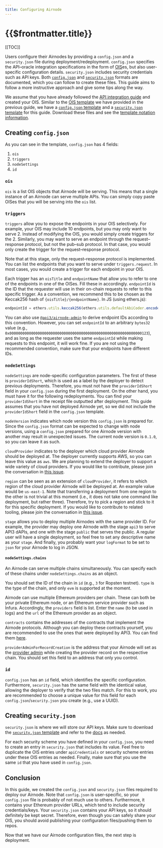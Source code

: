 ```yaml
---
title: Configuring Airnode
---
```


# {{$frontmatter.title}}

[[TOC]]

Users configure their Airnodes by providing a `config.json` and a `security.json` file during deployment/redeployment.
`config.json` specifies the API–oracle integration specifications in the form of [OIS](/airnode/ois.md)es, but also user-specific configuration details.
`security.json` includes security credentials such as API keys.
Both [`config.json`](/airnode/config-json.md) and [`security.json`](/airnode/security-json.md) formats are documented, which you can follow to create these files.
This guide aims to follow a more instructive approach and give some tips along the way.

We assume that you have already followed the [API integration guide](/provider-guides/api-integration.md) and created your OIS.
Similar to the [OIS template](/templates/ois.json) we have provided in the previous guide, we have a [`config.json` template](/templates/config.json) and a [`security.json` template](/templates/security.json) for this guide.
Download these files and see the [template notation information](/provider-guides/api-integration.md#ois-template).

## Creating `config.json`

As you can see in the template, `config.json` has 4 fields:
1. `ois`
1. `triggers`
1. `nodeSettings`
1. `id`

### `ois`

`ois` is a list OIS objects that Airnode will be serving.
This means that a single instance of an Airnode can serve multiple APIs.
You can simply copy paste OISes that you will be serving into the `ois` list.

### `triggers`

`triggers` allow you to expose the endpoints in your OIS selectively.
For example, your OIS may include 10 endpoints, but you may only want to serve 2.
Instead of modifying the OIS, you would simply create triggers for the 2.
Similarly, you may want to serve an endpoint through the request–response protocol, but not the pub–sub protocol.
In that case, you would only create the trigger for the request–response protocol.

Note that at this stage, only the request–response protocol is implemented.
You can list the endpoints that you want to serve under `triggers.request`.
In most cases, you would create a trigger for each endpoint in your OIS.

Each trigger has an `oisTitle` and `endpointName` that allow you to refer to one of the endpoints in one of the OISes.
Fill these in accordingly.
`endpointId` is the ID that the requester will use in their on-chain requests to refer to this specific trigger.
As a convention, we recommend this to be chosen as the Keccak256 hash of `{oisTitle}/{endpointName}`.
In JS (using ethers.js):
```js
endpointId = ethers.utils.keccak256(ethers.utils.defaultAbiCoder.encode(['string'], [`${oisTitle}/${endpointName}`]));
```
You can also use [`@api3/airnode-admin`](https://github.com/api3dao/airnode/tree/master/packages/admin#derive-endpoint-id) to derive endpoint IDs according to this convention.
However, you can set `endpointId` to an arbitrary `bytes32` value (e.g., `0x0000000000000000000000000000000000000000000000000000000000000123`), and as long as the requester uses the same `endpointId` while making requests to this endpoint, it will work fine.
If you are not using the recommended convention, make sure that your endpoints have different IDs.

### `nodeSettings`

`nodeSettings` are node-specific configuration parameters.
The first of these is `providerIdShort`, which is used as a label by the deployer to detect previous deployments.
Therefore, you must not have the `providerIdShort` field in your `config.json` during the first deployment.
On the other hand, you must have it for the following redeployments.
You can find your `providerIdShort` in the receipt file outputted after deployment.
This guide assumes that you have not deployed Airnode yet, so we did not include the `providerIdShort` field in the `config.json` template.

`nodeVersion` indicates which node version this `config.json` is prepared for.
Since the `config.json` format can be expected to change with node versions, using a `config.json` prepared for one Airnode version with another may result in unexpected issues.
The current node version is `0.1.0`, so you can leave it as such.

`cloudProvider` indicates to the deployer which cloud provider Airnode should be deployed at.
The deployer currently supports AWS, so you can leave this value as `aws`.
We are planning to extend the deployer to support a wide variety of cloud providers.
If you would like to contribute, please join the conversation in [this issue](https://github.com/api3dao/airnode/issues/154).

`region` can be seen as an extension of `cloudProvider`, it refers to which region of the cloud provider Airnode will be deployed at.
An example value would be `us-east-1`.
Note that transferring a deployment from one region to the other is not trivial at this moment (i.e., it does not take one command like deployment, but rather three).
Therefore, try to pick a region and stick to it for this specific deployment.
If you would like to contribute to related tooling, please join the conversation in [this issue](https://github.com/api3dao/airnode/issues/155).

`stage` allows you to deploy multiple Airnodes with the same provider ID.
For example, the provider may deploy one Airnode with the stage `api3` to serve API3 dAPIs, and one with the stage `public` that serves the public.
A regular user will have a single deployment, so feel free to set any descriptive name as your `stage`.
And finally, you probably want your `logFormat` to be set to `json` for your Airnode to log in JSON.

#### `nodeSettings.chains`

An Airnode can serve multiple chains simultaneously.
You can specify each of these chains under `nodeSettings.chains` as an object.

You should set the ID of the chain in `id` (e.g., `3` for Ropsten testnet).
`type` is the type of the chain, and only `evm` is supported at the moment.

Airnode can use multiple Ethereum providers per chain.
These can both be your private Ethereum node, or an Ethereum service provider such as Infura.
Accordingly, the `providers` field is list.
Enter the `name` (to be used in logs) and the `url` of the Ethereum provider as an object.

`contracts` contains the addresses of the contracts that implement the Airnode protocols.
Although you can deploy these contracts yourself, you are recommended to use the ones that were deployed by API3.
You can find them [here](https://github.com/api3dao/airnode/tree/master/packages/protocol/deployments).

`providerAdminForRecordCreation` is the address that your Airnode will set as the [provider admin](/request-response-protocol/provider.md#provideradmin) while creating the provider record on the respective chain.
You should set this field to an address that only you control.

### `id`

`config.json` has an `id` field, which identifies the specific configuration.
Furthermore, `security.json` has the same field with the identical value, allowing the deployer to verify that the two files match.
For this to work, you are recommended to choose a unique value for this field for each `config.json`/`security.json` you create (e.g., use a UUID).

## Creating `security.json`

`security.json` is where we will store our API keys.
Make sure to download the [`security.json` template](/templates/security.json) and refer to the [docs](/airnode/security-json.md) as needed.

For each security scheme you have defined in your `config.json`, you need to create an entry in `security.json` that includes its value.
Feel free to duplicate the OIS entries under `apiCredentials` or security scheme entries under these OIS entries as needed.
Finally, make sure that you use the same `id` that you have used in `config.json`.

## Conclusion

In this guide, we created the `config.json` and `security.json` files required to deploy our Airnode.
Note that `config.json` is user-specific, so your `config.json` file is probably of not much use to others.
Furthermore, it contains your Ethereum provider URLs, which tend to include security credentials/keys.
Your `security.json` contains your API keys, so it should definitely be kept secret.
Therefore, even though you can safely share your OIS, you should avoid publishing your configuration files/pushing them to repos.

Now that we have our Airnode configuration files, the next step is deployment.
